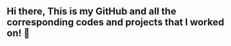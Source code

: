 ## Hi there, This is my GitHub and all the corresponding codes and projects that I worked on!  👋

<!--
**Amireshhhh/Amireshhhh** is a ✨ _special_ ✨ repository because its `README.md` (this file) appears on your GitHub profile.

Here are some ideas to get you started:

- 🔭 I’m a PhD candidate in Applied Mathematics, a data scientist, and a problem solver.
- 🌱 I’m currently learning ...
- 👯 I’m looking to collaborate on ...
- 🤔 I’m looking for help with ...
- 💬 Ask me about ...
- 📫 How to reach me: aeshraghi@hawk.iit.edu or find me on LinkedIn!
- 😄 Pronouns: ...
- ⚡ Fun fact: ...
-->
